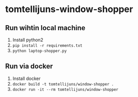 # tomtellijuns-window-shopper

## Run wihtin local machine

1. Install python2
2. `pip install -r requirements.txt`
3. `python laptop-shopper.py`

## Run via docker

1. Install docker
2. `docker build -t tomtellijuns/window-shopper .`
3. `docker run -it --rm tomtellijuns/window-shopper`
